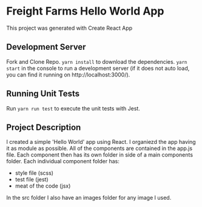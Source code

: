 # Freight Farms Hello World App

This project was generated with Create React App

## Development Server

Fork and Clone Repo.
`yarn install` to download the dependencies.
`yarn start` in the console to run a development server (if it does not auto load, you can find it running on http://localhost:3000/).

## Running Unit Tests

Run `yarn run test` to execute the unit tests with Jest.

## Project Description

I created a simple 'Hello World' app using React. I organiezd the app having it as module as possible. All of the components are contained in the app.js file. Each component then has its own folder in side of a main components folder. Each individual component folder has:
 - style file (scss)
 - test file (jest)
 - meat of the code (jsx)
 
In the src folder I also have an images folder for any image I used.
